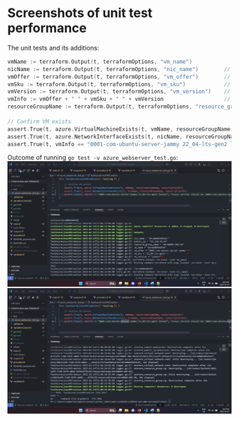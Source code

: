 # Screenshots of unit test performance

The unit tests and its additions:

```Go
vmName := terraform.Output(t, terraformOptions, "vm_name")
nicName := terraform.Output(t, terraformOptions, "nic_name")        // addition 1: the NIC's name
vmOffer := terraform.Output(t, terraformOptions, "vm_offer")        // addition 2-a: the offer name
vmSku := terraform.Output(t, terraformOptions, "vm_sku")            // addition 2-b: the SKU
vmVersion := terraform.Output(t, terraformOptions, "vm_version")    // addition 2-c: the version e.g. latest
vmInfo := vmOffer + " " + vmSku + " " + vmVersion                   // addition 2-d: concatenate A to C
resourceGroupName := terraform.Output(t, terraformOptions, "resource_group_name")

// Confirm VM exists
assert.True(t, azure.VirtualMachineExists(t, vmName, resourceGroupName, subscriptionID))
assert.True(t, azure.NetworkInterfaceExists(t, nicName, resourceGroupName, subscriptionID)) // check NIC exists
assert.True(t, vmInfo == "0001-com-ubuntu-server-jammy 22_04-lts-gen2 latest", "Linux version should be: 0001-com-ubuntu-server-jammy 22_04-lts-gen2 latest") // check version of linux (and other info)
```

Outcome of running `go test -v azure_webserver_test.go`:
![Screenshot 1](./test/screenshot_ver_1.png)
![Screenshot 2](./test/screenshot_ver_2.png)
